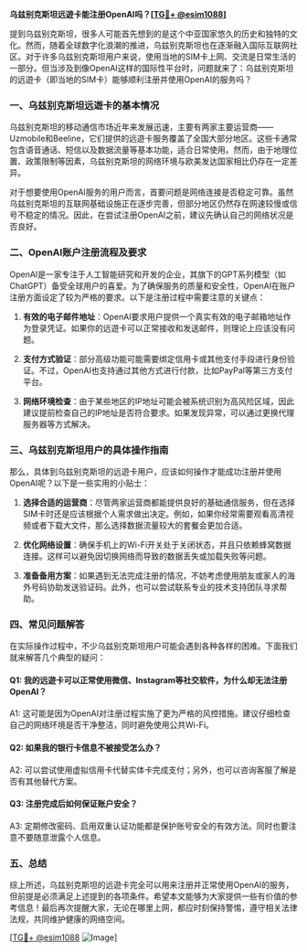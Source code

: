 **乌兹别克斯坦远遊卡能注册OpenAI吗？[[TG💪+ @esim1088](https://t.me/s/esim1088)]**

提到乌兹别克斯坦，很多人可能首先想到的是这个中亚国家悠久的历史和独特的文化。然而，随着全球数字化浪潮的推进，乌兹别克斯坦也在逐渐融入国际互联网社区。对于许多乌兹别克斯坦用户来说，使用当地的SIM卡上网、交流是日常生活的一部分。但当涉及到像OpenAI这样的国际性平台时，问题就来了：乌兹别克斯坦的远遊卡（即当地的SIM卡）能够顺利注册并使用OpenAI的服务吗？

### 一、乌兹别克斯坦远遊卡的基本情况

乌兹别克斯坦的移动通信市场近年来发展迅速，主要有两家主要运营商——Uzmobile和Beeline，它们提供的远遊卡服务覆盖了全国大部分地区。这些卡通常包含语音通话、短信以及数据流量等基本功能，适合日常使用。然而，由于地理位置、政策限制等因素，乌兹别克斯坦的网络环境与欧美发达国家相比仍存在一定差异。

对于想要使用OpenAI服务的用户而言，首要问题是网络连接是否稳定可靠。虽然乌兹别克斯坦的互联网基础设施正在逐步完善，但部分地区仍然存在网速较慢或信号不稳定的情况。因此，在尝试注册OpenAI之前，建议先确认自己的网络状况是否良好。

### 二、OpenAI账户注册流程及要求

OpenAI是一家专注于人工智能研究和开发的企业，其旗下的GPT系列模型（如ChatGPT）备受全球用户的喜爱。为了确保服务的质量和安全性，OpenAI在账户注册方面设定了较为严格的要求。以下是注册过程中需要注意的关键点：

1. **有效的电子邮件地址**：OpenAI要求用户提供一个真实有效的电子邮箱地址作为登录凭证。如果你的远遊卡可以正常接收和发送邮件，则理论上应该没有问题。
   
2. **支付方式验证**：部分高级功能可能需要绑定信用卡或其他支付手段进行身份验证。不过，OpenAI也支持通过其他方式进行付款，比如PayPal等第三方支付平台。

3. **网络环境检查**：由于某些地区的IP地址可能会被系统识别为高风险区域，因此建议提前检查自己的IP地址是否符合要求。如果发现异常，可以通过更换代理服务器等方式解决。

### 三、乌兹别克斯坦用户的具体操作指南

那么，具体到乌兹别克斯坦的远遊卡用户，应该如何操作才能成功注册并使用OpenAI呢？以下是一些实用的小贴士：

1. **选择合适的运营商**：尽管两家运营商都能提供良好的基础通信服务，但在选择SIM卡时还是应该根据个人需求做出决定。例如，如果你经常需要观看高清视频或者下载大文件，那么选择数据流量较大的套餐会更加合适。

2. **优化网络设置**：确保手机上的Wi-Fi开关处于关闭状态，并且只依赖蜂窝数据连接。这样可以避免因切换网络而导致的数据丢失或加载失败等问题。

3. **准备备用方案**：如果遇到无法完成注册的情况，不妨考虑使用朋友或家人的海外号码协助发送验证码。此外，也可以尝试联系专业的技术支持团队寻求帮助。

### 四、常见问题解答

在实际操作过程中，不少乌兹别克斯坦用户可能会遇到各种各样的困难。下面我们就来解答几个典型的疑问：

#### Q1: 我的远遊卡可以正常使用微信、Instagram等社交软件，为什么却无法注册OpenAI？
A1: 这可能是因为OpenAI对注册过程实施了更为严格的风控措施。建议仔细检查自己的网络环境是否干净整洁，同时避免使用公共Wi-Fi。

#### Q2: 如果我的银行卡信息不被接受怎么办？
A2: 可以尝试使用虚拟信用卡代替实体卡完成支付；另外，也可以咨询客服了解是否有其他替代方案。

#### Q3: 注册完成后如何保证账户安全？
A3: 定期修改密码、启用双重认证功能都是保护账号安全的有效方法。同时也要注意不要随意泄露个人信息。

### 五、总结

综上所述，乌兹别克斯坦的远遊卡完全可以用来注册并正常使用OpenAI的服务，但前提是必须满足上述提到的各项条件。希望本文能够为大家提供一些有价值的参考信息！最后再次提醒大家，无论在哪里上网，都应时刻保持警惕，遵守相关法律法规，共同维护健康的网络空间。

[[TG💪+ @esim1088](https://t.me/s/esim1088) ![Image](https://i.postimg.cc/4NQfJmqS/Snipaste-2025-05-13-00-14-12.png)]